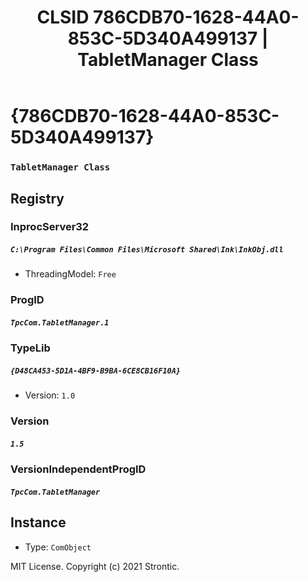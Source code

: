 ﻿---
title: "CLSID 786CDB70-1628-44A0-853C-5D340A499137 | TabletManager Class"
excerpt: What is COM-Object CLSID 786CDB70-1628-44A0-853C-5D340A499137?
---

# {786CDB70-1628-44A0-853C-5D340A499137}

### `TabletManager Class`

## Registry


### InprocServer32

##### `C:\Program Files\Common Files\Microsoft Shared\Ink\InkObj.dll`
* ThreadingModel: `Free`

### ProgID

##### `TpcCom.TabletManager.1`

### TypeLib

##### `{D48CA453-5D1A-4BF9-B9BA-6CE8CB16F10A}`
* Version: `1.0`

### Version

##### `1.5`

### VersionIndependentProgID

##### `TpcCom.TabletManager`

## Instance

* Type: `ComObject`

MIT License. Copyright (c) 2021 Strontic.


